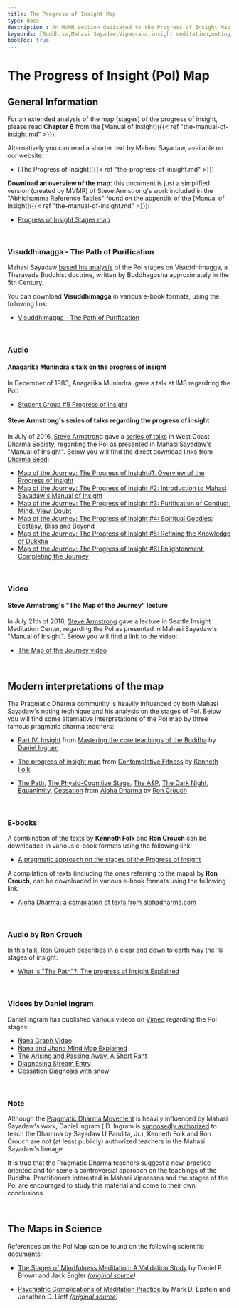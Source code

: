 ```yaml
---
title: The Progress of Insight Map
type: docs
description : An MVMR section dedicated to the Progress of Insight Map
keywords: [Buddhism,Mahasi Sayadaw,Vipassana,insight meditation,noting,Manual of Insight,Progress of Insight,Steve Armstrong, Map] 
bookToc: true
---
```


# The Progress of Insight (PoI) Map

## General Information

For an extended analysis of the map (stages) of the progress of insight, please read **Chapter 6** from the [Manual of Insight]({{< ref "the-manual-of-insight.md" >}}).

Alternatively you can read a shorter text by Mahasi Sayadaw, available on our website:

- [The Progress of Insight]({{< ref "the-progress-of-insight.md" >}})

**Download an overview of the map**: this document is just a simplified version (created by MVMR) of Steve Armstrong's work included in the "Abhidhamma Reference Tables" found on the appendix of the [Manual of Insight]({{< ref "the-manual-of-insight.md" >}}):

- [Progress of Insight Stages map](https://mahasivipassana.com/downloads/pdf/progress_of_insight_map.pdf)

&nbsp;
### Visuddhimagga - The Path of Purification

Mahasi Sayadaw [based his analysis](https://www.youtube.com/watch?v=f_iFwwFriwU&t=155) of the PoI stages on Visuddhimagga, a Theravada Buddhist doctrine, written by Buddhagosha approximately in the 5th Century.

You can download **Visuddhimagga** in various e-book formats, using the following link:

- [Visuddhimagga - The Path of Purification](https://github.com/atrahhdis/visuddhimagga)


&nbsp;
### Audio

#### Anagarika Munindra's talk on the progress of insight

In December of 1983, Anagarika Munindra, gave a talk at IMS regardring the PoI:

- [Student Group #5 Progress of Insight](https://dharmaseed.org/teacher/129/talk/35774/19831205-Anagarika_Munindra-IMSRC-student_group_5_progress_of_insight-35774.mp3)


#### Steve Armstrong's series of talks regarding the progress of insight

In July of 2016, [Steve Armstrong](http://vipassanametta.org/wp/teachers/) gave a [series of talks](https://www.dharmaseed.org/retreats/2959/) in West Coast Dharma Society, regarding the PoI as presented in Mahasi Sayadaw's "Manual of Insight". Below you will find the direct download links from [Dharma Seed](https://www.dharmaseed.org):

- [Map of the Journey: The Progress of Insight#1: Overview of the Progress of Insight](https://www.dharmaseed.org/teacher/170/talk/35190/20160715-Steve_Armstrong-WCD-map_of_the_journey_the_progress_of_insight_1_overview_of_the_progress_of_insight-35190.mp3)
- [ Map of the Journey: The Progress of Insight #2: Introduction to Mahasi Sayadaw's Manual of Insight](https://www.dharmaseed.org/teacher/170/talk/35191/20160715-Steve_Armstrong-WCD-map_of_the_journey_the_progress_of_insight_2_introduction_to_mahasi_sayadaws_manual-35191.mp3)
- [Map of the Journey: The Progress of Insight #3: Purification of Conduct, Mind, View, Doubt](https://www.dharmaseed.org/teacher/170/talk/35192/20160716-Steve_Armstrong-WCD-map_of_the_journey_the_progress_of_insight_3_purification_of_conduct_mind_view_doubt-35192.mp3)
- [Map of the Journey: The Progress of Insight #4: Spiritual Goodies: Ecstasy, Bliss and Beyond](https://www.dharmaseed.org/teacher/170/talk/35194/20160716-Steve_Armstrong-WCD-map_of_the_journey_the_progress_of_insight_4_spiritual_goodies_ecstasy_bliss_and-35194.mp3)
- [Map of the Journey: The Progress of Insight #5: Refining the Knowledge of Dukkha](https://www.dharmaseed.org/teacher/170/talk/35195/20160717-Steve_Armstrong-WCD-map_of_the_journey_the_progress_of_insight_5_refining_the_knowledge_of_dukkha-35195.mp3)
- [Map of the Journey: The Progress of Insight #6: Enlightenment, Completing the Journey](https://www.dharmaseed.org/teacher/170/talk/35196/20160717-Steve_Armstrong-WCD-map_of_the_journey_the_progress_of_insight_6_enlightenment_completing_the_journey-35196.mp3)

&nbsp;
### Video

#### Steve Armstrong's "The Map of the Journey" lecture

In July 21th of 2016, [Steve Armstrong](http://vipassanametta.org/wp/teachers/) gave a lecture in Seattle Insight Meditation Center, regarding the PoI as presented in Mahasi Sayadaw's "Manual of Insight". Below you will find a link to the video:

- [The Map of the Journey video](https://vimeo.com/178965086)

&nbsp;
## Modern interpretations of the map

The Pragmatic Dharma community is heavily influenced by both Mahasi Sayadaw's noting technique and his analysis on the stages of PoI. Below you will find some alternative interpretations of the PoI map by three famous pragmatic dharma teachers:

- [Part IV: Insight](https://mctb.org/mctb2/table-of-contents/part-iv-insight/30-the-progress-of-insight/) from [Mastering the core teachings of the Buddha](https://mctb.org) by [Daniel Ingram](https://integrateddaniel.info/)

- [The progress of insight map](https://eudoxos.github.io/cfitness/html/cfitness.html#the-progress-of-insight-map) from [Contemplative Fitness](https://eudoxos.github.io/cfitness/html/index.html) by [Kenneth Folk](https://kennethfolkdharma.com/)

- [The Path](https://alohadharma.com/the-map/), [The Physio-Cognitive Stage](https://alohadharma.com/the-map/the-physio-cognitive-stage/), [The A&P](https://alohadharma.com/2011/06/04/the-ap/), [The Dark Night](https://alohadharma.com/2011/06/12/the-dark-night/), [Equanimity](https://alohadharma.com/2011/06/21/equanimity/), [Cessation](https://alohadharma.com/2011/06/29/cessation/) from [Aloha Dharma](https://alohadharma.com) by [Ron Crouch](https://alohadharma.com/about/)

&nbsp;
### E-books

A combination of the texts by **Kenneth Folk** and **Ron Crouch** can be downloaded in various e-book formats using the following link:

- [A pragmatic approach on the stages of the Progress of Insight](https://github.com/atrahhdis/pragmapoi)

A compilation of texts (including the ones referring to the maps) by **Ron Crouch**, can be downloaded in various e-book formats using the following link:

- [Aloha Dharma: a compilation of texts from alohadharma.com](https://github.com/atrahhdis/alohadharma)

&nbsp;
### Audio by Ron Crouch

In this talk, Ron Crouch describes in a clear and down to earth way the 16 stages of insight:

- [What is "The Path"?: The progress of Insight Explained](http://ia600709.us.archive.org/4/items/WhatIsThePath/WhatIsThePath_.mp3)

&nbsp;
### Videos by Daniel Ingram

Daniel Ingram has published various videos on [Vimeo](https://vimeo.com/user13532867) regarding the PoI stages:

- [Ñana Graph Video](https://vimeo.com/69793499)
- [Ñana and Jhana Mind Map Explained](https://vimeo.com/69475208)
- [The Arising and Passing Away, A Short Rant](https://vimeo.com/317384445)
- [Diagnosing Stream Entry](https://vimeo.com/372228348)
- [Cessation Diagnosis with snow](https://vimeo.com/378891278)

&nbsp;
### Note

Although the [Pragmatic Dharma Movement](https://alohadharma.com/2015/11/03/what-is-pragmatic-dharma/) is heavily influenced by Mahasi Sayadaw's work, Daniel Ingram ( D. Ingram is [supposedly authorized](http://web.archive.org/web/20070917070818/http://www.bswa.org/modules/newbb/viewtopic.php?topic_id=2216&forum=7&viewmode=flat&order=ASC&start=20) to teach the Dhamma by Sayadaw U Pandita, Jr.), Kenneth Folk and Ron Crouch are not (at least publicly) authorized teachers in the Mahasi Sayadaw's lineage.

It is true that the Pragmatic Dharma teachers suggest a new, practice oriented and for some a controversial approach on the teachings of the Buddha. Practitioners interested in Mahasi Vipassana and the stages of the PoI are encouraged to study this material and come to their own conclusions.


&nbsp;
## The Maps in Science

References on the PoI Map can be found on the following scientific documents:

- [The Stages of Mindfulness Meditation: A Validation Study](https://mahasivipassana.com/downloads/pdf/scientific/the_stages_of_mindfulness_meditation_a_validation_study.pdf) by Daniel P Brown and Jack Engler *([original source](https://pdfs.semanticscholar.org/9093/c762d4420cfd2bca76454a9784f3224a108f.pdf))*

- [Psychiatric Complications of Meditation Practice](https://mahasivipassana.com/downloads/pdf/scientific/psychiatric_complications_of_meditation_practice) by Mark D. Epstein and Jonathan D. Lieff *([original source](https://www.atpweb.org/jtparchive/trps-13-81-02-137.pdf))*